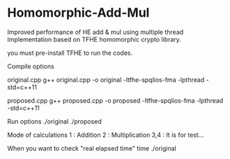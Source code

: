 # Homomorphic-Add-Mul
Improved performance of HE add &amp; mul using multiple thread
Implementation based on TFHE homomorphic crypto library.


you must pre-install TFHE to run the codes.

Compile options
  
  
  original.cpp  g++ original.cpp -o original -ltfhe-spqlios-fma -lpthread -std=c++11
  
  proposed.cpp  g++ proposed.cpp -o proposed -ltfhe-spqlios-fma -lpthread -std=c++11

Run options
  ./original <argument1> <argument2> <mode of calculation> <Number of bits for arguments>
  ./proposed <argument1> <argument2> <mode of calculation> <Number of bits for arguments>
  
Mode of calculations
  1 : Addition
  2 : Multiplication
  3,4 : It is for test...

When you want to check "real elapsed time"
  time ./original <argument1> <argument2> <mode of calculation> <Number of bits for arguments>
  
